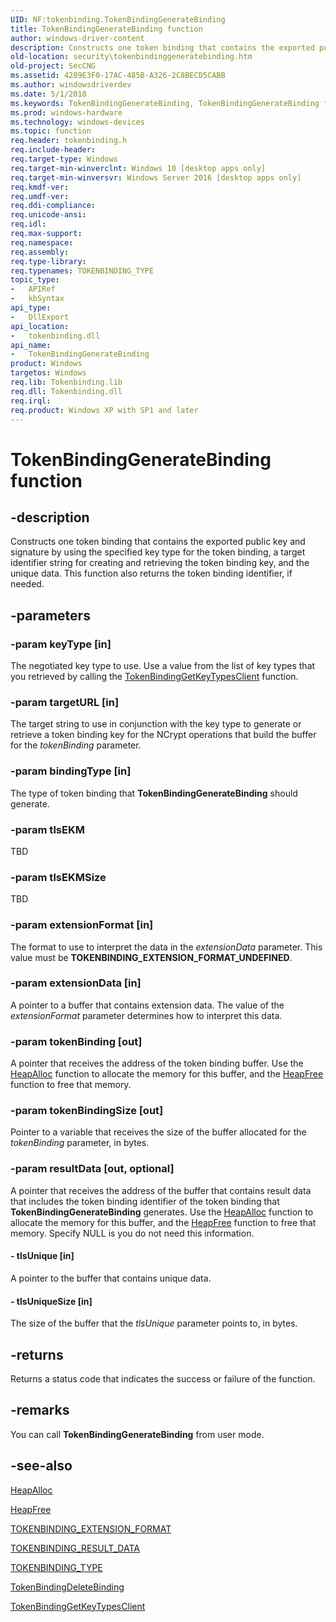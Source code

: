 ```yaml
---
UID: NF:tokenbinding.TokenBindingGenerateBinding
title: TokenBindingGenerateBinding function
author: windows-driver-content
description: Constructs one token binding that contains the exported public key and signature by using the specified key type for the token binding, a target identifier string for creating and retrieving the token binding key, and the unique data.
old-location: security\tokenbindinggeneratebinding.htm
old-project: SecCNG
ms.assetid: 4289E3F0-17AC-485B-A326-2C8BECD5CABB
ms.author: windowsdriverdev
ms.date: 5/1/2018
ms.keywords: TokenBindingGenerateBinding, TokenBindingGenerateBinding function [Security], security.tokenbindinggeneratebinding, tokenbinding/TokenBindingGenerateBinding
ms.prod: windows-hardware
ms.technology: windows-devices
ms.topic: function
req.header: tokenbinding.h
req.include-header: 
req.target-type: Windows
req.target-min-winverclnt: Windows 10 [desktop apps only]
req.target-min-winversvr: Windows Server 2016 [desktop apps only]
req.kmdf-ver: 
req.umdf-ver: 
req.ddi-compliance: 
req.unicode-ansi: 
req.idl: 
req.max-support: 
req.namespace: 
req.assembly: 
req.type-library: 
req.typenames: TOKENBINDING_TYPE
topic_type:
-	APIRef
-	kbSyntax
api_type:
-	DllExport
api_location:
-	tokenbinding.dll
api_name:
-	TokenBindingGenerateBinding
product: Windows
targetos: Windows
req.lib: Tokenbinding.lib
req.dll: Tokenbinding.dll
req.irql: 
req.product: Windows XP with SP1 and later
---
```


# TokenBindingGenerateBinding function


## -description


Constructs one token binding that contains the exported public key and signature by using the specified key type for the token binding, a target identifier string for creating and retrieving the token binding key, and the unique data. This function also returns the token binding identifier, if needed.


## -parameters




### -param keyType [in]

The negotiated key type to use. Use a value from the list of key types that you retrieved by calling the <a href="https://msdn.microsoft.com/583687B6-5A87-4616-A5EE-4FECFF06749E">TokenBindingGetKeyTypesClient</a> function.


### -param targetURL [in]

The target string to use in conjunction with the key type  to generate or retrieve a token binding key for the NCrypt operations that build the buffer for the <i>tokenBinding</i> parameter.


### -param bindingType [in]

The type of token binding that <b>TokenBindingGenerateBinding</b> should generate.


### -param tlsEKM

TBD


### -param tlsEKMSize

TBD


### -param extensionFormat [in]

The format to use to interpret the data in the <i>extensionData</i> parameter. This value must be <b>TOKENBINDING_EXTENSION_FORMAT_UNDEFINED</b>.


### -param extensionData [in]

A pointer to a buffer that contains extension data. The value of the <i>extensionFormat</i> parameter determines how to interpret this data.


### -param tokenBinding [out]

A pointer that receives the address of the token binding buffer. Use the <a href="https://msdn.microsoft.com/9a176312-0312-4cc1-baf5-949b346d983e">HeapAlloc</a> function to allocate the memory for this buffer, and the <a href="https://msdn.microsoft.com/6139e55f-9dda-42b5-bc9b-8d9bbfeaa619">HeapFree</a> function to free that memory.


### -param tokenBindingSize [out]

Pointer to a variable that receives the size of the buffer allocated for the <i>tokenBinding</i> parameter, in bytes.


### -param resultData [out, optional]

A pointer that receives the address of the buffer that contains result data that includes the token binding identifier of the token binding that  <b>TokenBindingGenerateBinding</b> generates. Use the <a href="https://msdn.microsoft.com/9a176312-0312-4cc1-baf5-949b346d983e">HeapAlloc</a> function to allocate the memory for this buffer, and the <a href="https://msdn.microsoft.com/6139e55f-9dda-42b5-bc9b-8d9bbfeaa619">HeapFree</a> function to free that memory. Specify NULL is you do not need this information.


#### - tlsUnique [in]

A pointer to the buffer that contains unique data.


#### - tlsUniqueSize [in]

The size of the buffer that the <i>tlsUnique</i> parameter points to, in bytes.


## -returns



Returns a status code that indicates the success or failure of the function.




## -remarks



You can call <b>TokenBindingGenerateBinding</b> from user mode.




## -see-also




<a href="https://msdn.microsoft.com/9a176312-0312-4cc1-baf5-949b346d983e">HeapAlloc</a>



<a href="https://msdn.microsoft.com/6139e55f-9dda-42b5-bc9b-8d9bbfeaa619">HeapFree</a>



<a href="https://msdn.microsoft.com/EBF14890-3F7D-4814-93E1-570E81E05DF2">TOKENBINDING_EXTENSION_FORMAT</a>



<a href="https://msdn.microsoft.com/6C34E174-CCC4-451D-82C3-C410C8C92C8C">TOKENBINDING_RESULT_DATA</a>



<a href="https://msdn.microsoft.com/7F126B3E-1033-4C0A-AD5F-0FAD951C85C6">TOKENBINDING_TYPE</a>



<a href="https://msdn.microsoft.com/4258CC92-580E-403C-9AE4-4BB726255464">TokenBindingDeleteBinding</a>



<a href="https://msdn.microsoft.com/583687B6-5A87-4616-A5EE-4FECFF06749E">TokenBindingGetKeyTypesClient</a>
 

 

